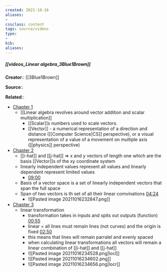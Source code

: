 ```yaml
---
created: 2021-10-16
aliases:
- 
cssclass: content
tags: source/videos
type:
- 
bib:
aliases:
---
```


##### [[videos_Linear algebra_3Blue1Brown]]

**Creator**:: [[3Blue1Brown]]

**Source**:: [](https://www.youtube.com/channel/UCYO_jab_esuFRV4b17AJtAw)

**Related**:: 

- [Chapter 1](https://www.youtube.com/watch?v=fNk_zzaMoSs&list=PLZHQObOWTQDPD3MizzM2xVFitgF8hE_ab&index=1)
	- [[Linear algebra revolves around vector addition and scalar multiplication]]
		- [[Scalar]]s numbers used to scale vectors.
		- [[Vector]] - a numerical representation of a direction and distance ([[Computer Science|CS]] perspective), or a visual representation of a value of a movement on multiple axis ([[physics]] perspective)   
- [Chapter 2](https://www.youtube.com/watch?v=k7RM-ot2NWY&list=PLZHQObOWTQDPD3MizzM2xVFitgF8hE_ab&index=2)
	- [[i-hat]] and [[j-hat]] => x and y vectors of length one which are the basis [[Vector]]s of the xy coordinate system
	- linearly independent values represent all values and linearly dependent represent limited values
		- [09:00](https://www.youtube.com/watch?v=k7RM-ot2NWY&list=PLZHQObOWTQDPD3MizzM2xVFitgF8hE_ab&index=2#t=540.477331)
	- Basis of a vector space is a set of linearly independent vectors that span the full space
	- Span of two vectors is th set of all their linear comvinations [04:24](https://www.youtube.com/watch?v=k7RM-ot2NWY&list=PLZHQObOWTQDPD3MizzM2xVFitgF8hE_ab&index=2#t=264.340176)
		- ![[Pasted image 20211016232847.png]]
- [Chapter 3](https://www.youtube.com/watch?v=kYB8IZa5AuE&list=PLZHQObOWTQDPD3MizzM2xVFitgF8hE_ab) 
	- linear transformation 
		- transformation takes in inputs and spits out outputs (function) [00:55](https://www.youtube.com/watch?v=kYB8IZa5AuE&list=PLZHQObOWTQDPD3MizzM2xVFitgF8hE_ab#t=55.947969)
		- linear = all lines must remain lines (not curves) and the origin is fixed [02:50](https://www.youtube.com/watch?v=kYB8IZa5AuE&list=PLZHQObOWTQDPD3MizzM2xVFitgF8hE_ab#t=170.039281) 
		- this means that lines will remain parralel and evenly spaced
		- when calculating linear transformations all vectors will remain a linear combination of [[i-hat]] and [[j-hat]]
		- ![[Pasted image 20211016234528.png|locl]]
		- ![[Pasted image 20211016234602.png]]
		- ![[Pasted image 20211016234656.png|locr]] 